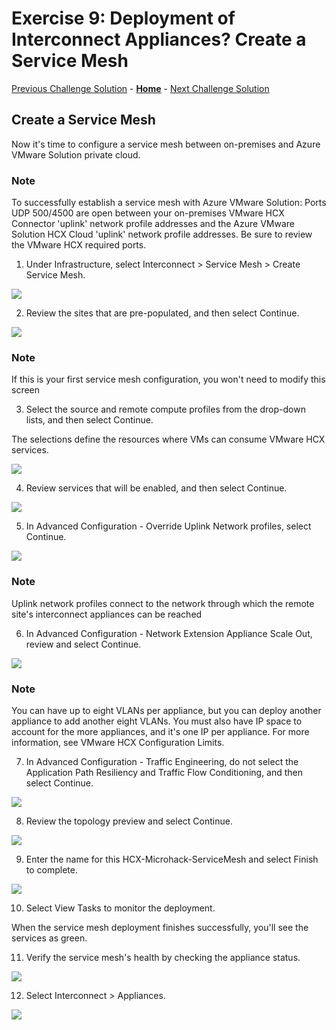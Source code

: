 # Exercise 9: Deployment of Interconnect Appliances? Create a Service Mesh

[Previous Challenge Solution](./08-HCX-Compute-Profiles.md) - **[Home](../Readme.md)** - [Next Challenge Solution](./10-HCX-Network-Extension.md)

## Create a Service Mesh

Now it's time to configure a service mesh between on-premises and Azure VMware Solution private cloud.

### Note
To successfully establish a service mesh with Azure VMware Solution:
Ports UDP 500/4500 are open between your on-premises VMware HCX Connector 'uplink' network profile addresses and the Azure VMware Solution HCX Cloud 'uplink' network profile addresses.
Be sure to review the VMware HCX required ports.

1.	Under Infrastructure, select Interconnect > Service Mesh > Create Service Mesh.

![](./Images/09-HCX-Service-Mesh/HCX_image34.png)

2.	Review the sites that are pre-populated, and then select Continue.

![](./Images/09-HCX-Service-Mesh/HCX_image35.png)

### Note
If this is your first service mesh configuration, you won't need to modify this screen

3.	Select the source and remote compute profiles from the drop-down lists, and then select Continue.

The selections define the resources where VMs can consume VMware HCX services.

![](./Images/09-HCX-Service-Mesh/HCX_image36.png)

4.	Review services that will be enabled, and then select Continue.

![](./Images/09-HCX-Service-Mesh/HCX_image37.png)

5.	In Advanced Configuration - Override Uplink Network profiles, select Continue.

![](./Images/09-HCX-Service-Mesh/HCX_image38.png)

### Note
Uplink network profiles connect to the network through which the remote site's interconnect appliances can be reached

6.	In Advanced Configuration - Network Extension Appliance Scale Out, review and select Continue.

![](./Images/09-HCX-Service-Mesh/HCX_image39.png)

### Note 
You can have up to eight VLANs per appliance, but you can deploy another appliance to add another eight VLANs. You must also have IP space to account for the more appliances, and it's one IP per appliance. For more information, see VMware HCX Configuration Limits.

7. In Advanced Configuration - Traffic Engineering, do not select the Application Path Resiliency and Traffic Flow Conditioning, and then select Continue.

![](./Images/09-HCX-Service-Mesh/HCX_image40.png)

8.	Review the topology preview and select Continue.

![](./Images/09-HCX-Service-Mesh/HCX_image41.png)

9.	Enter the name for this HCX-Microhack-ServiceMesh and select Finish to complete.

![](./Images/09-HCX-Service-Mesh/ServiceMeshName.PNG)

10.	Select View Tasks to monitor the deployment.
 
When the service mesh deployment finishes successfully, you'll see the services as green.

11.	Verify the service mesh's health by checking the appliance status.

![](./Images/09-HCX-Service-Mesh/HCX_image43.png)

12.	Select Interconnect > Appliances.

![](./Images/09-HCX-Service-Mesh/HCX_image44.png)